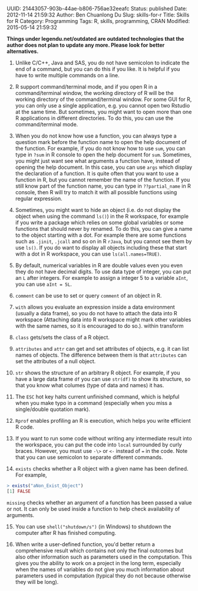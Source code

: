 UUID: 21443057-903b-44ae-b806-756ae32eeafc
Status: published
Date: 2012-11-14 21:59:32
Author: Ben Chuanlong Du
Slug: skills-for-r
Title: Skills for R
Category: Programming
Tags: R, skills, programming, CRAN
Modified: 2015-05-14 21:59:32

**Things under legendu.net/outdated are outdated technologies that the author does not plan to update any more. Please look for better alternatives.**


1. Unlike C/C++, Java and SAS, 
you do not have semicolon to indicate the end of a command, 
but you can do this if you like. 
It is helpful if you have to write multiple commands on a line.

2. R support command/terminal mode, 
and if you open R in a command/terminal window, 
the working directory of R will be the working directory of the command/terminal window. 
For some GUI for R, 
you can only use a single application, 
e.g. you cannot open two Rstudio at the same time. 
But sometimes, 
you might want to open more than one R applications in different directories. 
To do this, 
you can use the command/terminal mode.

3. When you do not know how use a function, 
you can always type a question mark 
before the function name to open the help document of the function. 
For example, 
if you do not know how to use `sum`, 
you can type in `?sum` in R console to open the help document for `sum`.
Sometimes, 
you might just want see what arguments a function have,
instead of opening the help document. 
In this case, 
you can use `args` which display the declaration of a function. 
It is quite often that you want to use a function in R, 
but you cannot remember the name of the function. 
If you still know part of the function name, 
you can type in `??partial_name` in R console, 
then R will try to match it with all possible functions using regular expression.

4. Sometimes, 
you might want to hide an object 
(i.e. do not display the object when using the command `ls()`) in the R workspace, 
for example if you write a package
which relies on some global variables or some functions that should never by renamed. 
To do this, 
you can give a name to the object starting with a dot. 
For example there are some functions such as `.jinit`, `.jcall` and so on in R `rJava`, 
but you cannot see them by use `ls()`. 
If you do want to display all objects including these that start with a dot in R workspace, 
you can use `ls(all.names=TRUE)`.

5. By default, 
numerical variables in R are double values 
even you even they do not have decimal digits. 
To use data type of integer, 
you can put an `L` after integers. 
For example to assign a integer 5 to a variable `aInt`, 
you can use `aInt = 5L`.

6. `comment` can be use to set or query `comment` of an object in R.

7. `with` allows you evaluate an expression 
inside a data environment (usually a data frame), 
so you do not have to attach the data into R workspace 
(Attaching data into R workspace might mark other variables with the same names, 
so it is encouraged to do so.). 
within transform 

8. `class` gets/sets the class of a R object.

9. `attributes` and `attr` can get and set attributes of objects, 
e.g.  it can list names of objects. 
The difference between them is that `attributes` can set the attributes of a null object.

10. `str` shows the structure of an arbitrary R object. 
For example, 
if you have a large data frame `df` you can use `str(df)` to show its structure, 
so that you know what columes (type of data and names) it has.

11. The `ESC` hot key halts current unfinished command, 
which is helpful when you make typo in a command 
(especially when you miss a single/double quotation mark).

12. `Rprof` enables profiling an R is execution, 
which helps you write efficient R code.

13. If you want to run some code 
without writing any intermediate result into the workspace, 
you can put the code into `local` surrounded by curly braces. 
However, 
you must use `-\>` or `<-` instead of `=` in the code. 
Note that you can use semicolon to separate different commands.

14. `exists` checks whether a R object with a given name has been defined. 
For example,
```R
> exists("aNon_Exist_Object")
[1] FALSE
```
`missing` checks whether an argument of a function has been passed a value or not. 
It can only be used inside a function to help check availability of arguments.

15. You can use `shell("shutdown/s")` (in Windows) 
to shutdown the computer after R has finished computing.

16. When write a user-defined function, 
you'd better return a comprehensive result 
which contains not only the final outcomes 
but also other information such as parameters used in the computation.
This gives you the ability to work on a project in the long term,
especially when the names of variables do not give you much information 
about parameters used in computation 
(typical they do not because otherwise they will be long).


